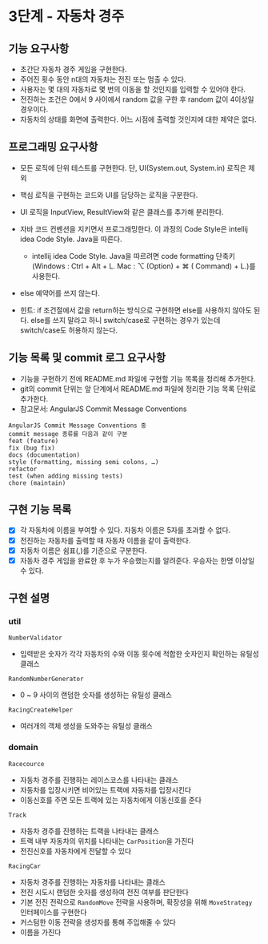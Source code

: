 # 3단계 - 자동차 경주

## 기능 요구사항

- 초간단 자동차 경주 게임을 구현한다.
- 주어진 횟수 동안 n대의 자동차는 전진 또는 멈출 수 있다.
- 사용자는 몇 대의 자동차로 몇 번의 이동을 할 것인지를 입력할 수 있어야 한다.
- 전진하는 조건은 0에서 9 사이에서 random 값을 구한 후 random 값이 4이상일 경우이다.
- 자동차의 상태를 화면에 출력한다. 어느 시점에 출력할 것인지에 대한 제약은 없다.

## 프로그래밍 요구사항

- 모든 로직에 단위 테스트를 구현한다. 단, UI(System.out, System.in) 로직은 제외
- 핵심 로직을 구현하는 코드와 UI를 담당하는 로직을 구분한다.
- UI 로직을 InputView, ResultView와 같은 클래스를 추가해 분리한다.
- 자바 코드 컨벤션을 지키면서 프로그래밍한다. 이 과정의 Code Style은 intellij idea Code Style. Java을 따른다.
    - intellij idea Code Style. Java을 따르려면 code formatting 단축키(Windows : Ctrl + Alt + L. Mac : ⌥ (Option) + ⌘ (
      Command) + L.)를 사용한다.

- else 예약어를 쓰지 않는다.
- 힌트: if 조건절에서 값을 return하는 방식으로 구현하면 else를 사용하지 않아도 된다.
  else를 쓰지 말라고 하니 switch/case로 구현하는 경우가 있는데 switch/case도 허용하지 않는다.

## 기능 목록 및 commit 로그 요구사항

- 기능을 구현하기 전에 README.md 파일에 구현할 기능 목록을 정리해 추가한다.
- git의 commit 단위는 앞 단계에서 README.md 파일에 정리한 기능 목록 단위로 추가한다.
- 참고문서: AngularJS Commit Message Conventions

```
AngularJS Commit Message Conventions 중
commit message 종류를 다음과 같이 구분
feat (feature)
fix (bug fix)
docs (documentation)
style (formatting, missing semi colons, …)
refactor
test (when adding missing tests)
chore (maintain)
```

## 구현 기능 목록

- [x] 각 자동차에 이름을 부여할 수 있다. 자동차 이름은 5자를 초과할 수 없다.
- [x] 전진하는 자동차를 출력할 때 자동차 이름을 같이 출력한다.
- [x] 자동차 이름은 쉼표(,)를 기준으로 구분한다.
- [x] 자동차 경주 게임을 완료한 후 누가 우승했는지를 알려준다. 우승자는 한명 이상일 수 있다.

## 구현 설명

### util

`NumberValidator`

- 입력받은 숫자가 각각 자동차의 수와 이동 횟수에 적합한 숫자인지 확인하는 유틸성 클래스

`RandomNumberGenerator`

- 0 ~ 9 사이의 랜덤한 숫자를 생성하는 유틸성 클래스

`RacingCreateHelper`

- 여러개의 객체 생성을 도와주는 유틸성 클래스

### domain

`Racecource`
- 자동차 경주를 진행하는 레이스코스를 나타내는 클래스
- 자동차를 입장시키면 비어있는 트랙에 자동차를 입장시킨다
- 이동신호를 주면 모든 트랙에 있는 자동차에게 이동신호를 준다

`Track`
- 자동차 경주를 진행하는 트랙을 나타내는 클래스
- 트랙 내부 자동차의 위치를 나타내는 `CarPosition`을 가진다
- 전진신호를 자동차에게 전달할 수 있다

`RacingCar`
- 자동차 경주를 진행하는 자동차를 나타내는 클래스
- 전진 시도시 랜덤한 숫자를 생성하여 전진 여부를 판단한다
- 기본 전진 전략으로 `RandomMove` 전략을 사용하며, 확장성을 위해 `MoveStrategy` 인터페이스를 구현한다
- 커스텀한 이동 전략을 생성자를 통해 주입해줄 수 있다
- 이름을 가진다
